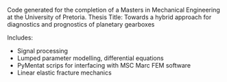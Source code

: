 Code generated for the completion of a Masters in Mechanical Engineering at the University of Pretoria. Thesis Title: Towards a hybrid approach for diagnostics and prognostics of planetary gearboxes

Includes:
- Signal processing 
- Lumped parameter modelling, differential equations
- PyMentat scrips for interfacing with MSC Marc FEM software
- Linear elastic fracture mechanics
